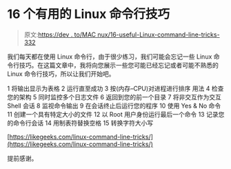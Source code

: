 # 16 个有用的 Linux 命令行技巧

> 原文:[https://dev . to/MAC nux/16-useful-Linux-command-line-tricks-332](https://dev.to/macnux/16-useful-linux-command-line-tricks-332)

我们每天都在使用 Linux 命令行，由于很少练习，我们可能会忘记一些 Linux 命令行技巧。在这篇文章中，我将向您展示一些您可能已经忘记或者可能不熟悉的 Linux 命令行技巧，所以让我们开始吧。

1 将输出显示为表格
2 运行直至成功
3 按(内存–CPU)对进程进行排序 用法
4 检查您的架构
5 同时监控多个日志文件
6 返回到您的前一个目录
7 将非交互作为交互 Shell 会话
8 监视命令输出
9 在会话终止后运行您的程序
10 使用 Yes & No 命令
11 创建一个具有特定大小的文件
12 以 Root 用户身份运行最后一个命令
13 记录您的命令行会话
14 用制表符替换空格
15 转换字符大小写

[https://likegeeks.com/linux-command-line-tricks/](https://likegeeks.com/linux-command-line-tricks/)

提前感谢。